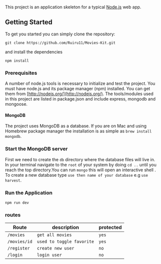 This project is an application skeleton for a typical [Node.js](https://nodejs.org/) web app.

## Getting Started

To get you started you can simply clone the repository:

```
git clone https://github.com/Ruiru11/Movies-Kit.git
```

and install the dependencies

```
npm install
```

### Prerequisites

A number of node.js tools is necessary to initialize and test the project. You must have node.js and its package manager (npm) installed. You can get them from [http://nodejs.org/](http://nodejs.org/). The tools/modules used in this project are listed in package.json and include express, mongodb and mongoose.

#### MongoDB

The project uses MongoDB as a database. If you are on Mac and using Homebrew package manager the installation is as simple as `brew install mongodb`.

### Start the MongoDB server

First we need to create the `db` directory where the database files will live in. In your terminal navigate to the `root` of your system by doing `cd ..` until you reach the top directory.You can run `mongo` this will open an interactive shell . To create a new database type `use then name of your database` e.g `use harvest`.

### Run the Application

    npm run dev

### routes


| Route           |    description              |  protected  |
| ------------    | --------------------------  | ----------- |
|`/movies`        | `get all movies`            |     `yes`   |
|`/movies/id`     | `used to toggle favorite`   |     `yes`   |
|`/register`      | `create new user`           |     `no`    |
|`/login`         | `login user`                |     `no`    |
